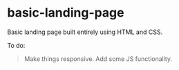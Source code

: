 # basic-landing-page

Basic landing page built entirely using HTML and CSS.

To do:

  > Make things responsive.
  > Add some JS functionality.
